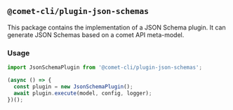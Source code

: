 ## `@comet-cli/plugin-json-schemas`

This package contains the implementation of a JSON Schema plugin. It can generate JSON Schemas based on a
comet API meta-model.

### Usage

```typescript
import JsonSchemaPlugin from '@comet-cli/plugin-json-schemas';

(async () => {
  const plugin = new JsonSchemaPlugin();
  await plugin.execute(model, config, logger);
})();
```
